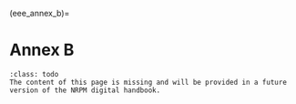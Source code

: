 (eee_annex_b)=
# Annex B

```{admonition} Under construction
:class: todo
The content of this page is missing and will be provided in a future version of the NRPM digital handbook.
```